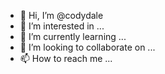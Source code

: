- 👋 Hi, I’m @codydale
- 👀 I’m interested in ...
- 🌱 I’m currently learning ...
- 💞️ I’m looking to collaborate on ...
- 📫 How to reach me ...

<!---
codydale/codydale is a ✨ special ✨ repository because its `README.md` (this file) appears on your GitHub profile.
You can click the Preview link to take a look at your changes.
--->
